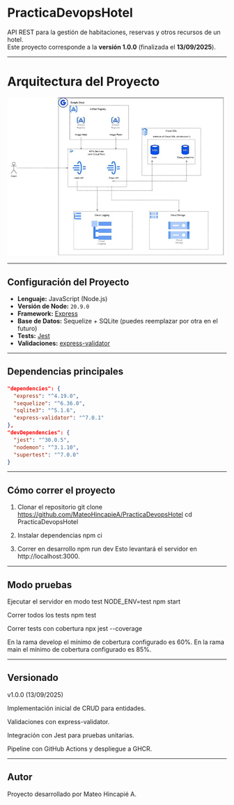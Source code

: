 # PracticaDevopsHotel

API REST para la gestión de habitaciones, reservas y otros recursos de un hotel.  
Este proyecto corresponde a la **versión 1.0.0** (finalizada el **13/09/2025**).  

---

# Arquitectura del Proyecto

![Arquitectura](./docs/Arquitectura.jpg)

---

## Configuración del Proyecto

- **Lenguaje:** JavaScript (Node.js)
- **Versión de Node:** `20.9.0`
- **Framework:** [Express](https://expressjs.com/)
- **Base de Datos:** Sequelize + SQLite (puedes reemplazar por otra en el futuro)
- **Tests:** [Jest](https://jestjs.io/)
- **Validaciones:** [express-validator](https://express-validator.github.io/)

---

## Dependencias principales

```json
"dependencies": {
  "express": "^4.19.0",
  "sequelize": "^6.36.0",
  "sqlite3": "^5.1.6",
  "express-validator": "^7.0.1"
},
"devDependencies": {
  "jest": "^30.0.5",
  "nodemon": "^3.1.10",
  "supertest": "^7.0.0"
}
```
---

## Cómo correr el proyecto

1. Clonar el repositorio
  git clone https://github.com/MateoHincapieA/PracticaDevopsHotel
  cd PracticaDevopsHotel

2. Instalar dependencias
  npm ci

3. Correr en desarrollo
  npm run dev
  Esto levantará el servidor en http://localhost:3000.

---

## Modo pruebas
Ejecutar el servidor en modo test
NODE_ENV=test npm start

Correr todos los tests
npm test

Correr tests con cobertura
npx jest --coverage


En la rama develop el mínimo de cobertura configurado es 60%.
En la rama main el mínimo de cobertura configurado es 85%.

---

## Versionado

v1.0.0 (13/09/2025)

Implementación inicial de CRUD para entidades.

Validaciones con express-validator.

Integración con Jest para pruebas unitarias.

Pipeline con GitHub Actions y despliegue a GHCR.

---

## Autor

Proyecto desarrollado por Mateo Hincapié A.